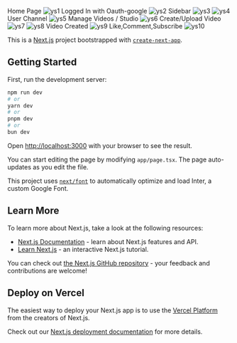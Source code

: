 Home Page
![ys1](https://github.com/HarshMarcos/NextJS-Youtube-Clone/assets/98093623/60bcd828-83a2-4d51-8ec0-fe3b43521cb7)
Logged In with Oauth-google
![ys2](https://github.com/HarshMarcos/NextJS-Youtube-Clone/assets/98093623/f788fb74-57b0-437d-8243-328c696cf227)
Sidebar
![ys3](https://github.com/HarshMarcos/NextJS-Youtube-Clone/assets/98093623/01ce92f6-7583-4609-889f-c32cba374cdc)
![ys4](https://github.com/HarshMarcos/NextJS-Youtube-Clone/assets/98093623/7bf9ec7f-c4c6-4f61-9f6d-94b6a47ce304)
User Channel
![ys5](https://github.com/HarshMarcos/NextJS-Youtube-Clone/assets/98093623/f5cde784-cb4b-4684-9b69-cb9b2e7a54a0)
Manage Videos / Studio
![ys6](https://github.com/HarshMarcos/NextJS-Youtube-Clone/assets/98093623/b337998c-7513-4394-8b68-f25615fdfab9)
Create/Upload Video
![ys7](https://github.com/HarshMarcos/NextJS-Youtube-Clone/assets/98093623/6881475e-f627-4c35-8556-1494c1520fbd)
![ys8](https://github.com/HarshMarcos/NextJS-Youtube-Clone/assets/98093623/6cd843af-0035-4927-81e3-f3b08d19cba8)
Video Created
![ys9](https://github.com/HarshMarcos/NextJS-Youtube-Clone/assets/98093623/7976a9c0-481c-4416-b34a-f312b71541cf)
Like,Comment,Subscribe
![ys10](https://github.com/HarshMarcos/NextJS-Youtube-Clone/assets/98093623/1226537b-ad94-437e-ba52-9e46998d940f)




This is a [Next.js](https://nextjs.org/) project bootstrapped with [`create-next-app`](https://github.com/vercel/next.js/tree/canary/packages/create-next-app).

## Getting Started

First, run the development server:

```bash
npm run dev
# or
yarn dev
# or
pnpm dev
# or
bun dev
```

Open [http://localhost:3000](http://localhost:3000) with your browser to see the result.

You can start editing the page by modifying `app/page.tsx`. The page auto-updates as you edit the file.

This project uses [`next/font`](https://nextjs.org/docs/basic-features/font-optimization) to automatically optimize and load Inter, a custom Google Font.

## Learn More

To learn more about Next.js, take a look at the following resources:

- [Next.js Documentation](https://nextjs.org/docs) - learn about Next.js features and API.
- [Learn Next.js](https://nextjs.org/learn) - an interactive Next.js tutorial.

You can check out [the Next.js GitHub repository](https://github.com/vercel/next.js/) - your feedback and contributions are welcome!

## Deploy on Vercel

The easiest way to deploy your Next.js app is to use the [Vercel Platform](https://vercel.com/new?utm_medium=default-template&filter=next.js&utm_source=create-next-app&utm_campaign=create-next-app-readme) from the creators of Next.js.

Check out our [Next.js deployment documentation](https://nextjs.org/docs/deployment) for more details.
